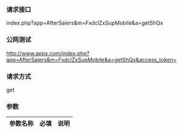 ### **请求接口**
index.php?app=AfterSalers&m=FxdclZxSupMobile&a=getShQx




### **公网测试**
http://www.apps.com/index.php?app=AfterSalers&m=FxdclZxSupMobile&a=getShQx&access_token=

### **请求方式**
get


### **参数**
| 参数名称  |必填|     说明      |
|------|-----|------|